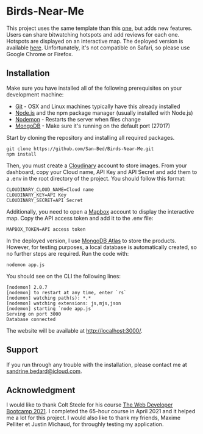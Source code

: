 # Birds-Near-Me

This project uses the same template than this [one](https://github.com/San-Bed/Shopify-Developer-Intern-Challenge), but adds new features. Users can share bitwatching hotspots and add reviews for each one. Hotspots are displayed on an interactive map. The deployed version is available [here](https://dashboard.heroku.com/apps/birds-near-me). Unfortunately, it's not compatible on Safari, so please use Google Chrome or Firefox.

## Installation

Make sure you have installed all of the following prerequisites on your development machine:

* [Git](https://git-scm.com/downloads) - OSX and Linux machines typically have this already installed
* [Node.js](https://nodejs.org/en/) and the npm package manager (usually installed with Node.js)
* [Nodemon](https://www.npmjs.com/package/nodemon) - Restarts the server when files change
* [MongoDB](https://docs.mongodb.com/manual/tutorial/install-mongodb-on-windows/) - Make sure it's running on the default port (27017)


Start by cloning the repository and installing all required packages.

```
git clone https://github.com/San-Bed/Birds-Near-Me.git 
npm install
```

Then, you must create a [Cloudinary](https://cloudinary.com) account to store images. From your dashboard, copy your Cloud name, API Key and API Secret and add them to a .env in the root directory of the project. You should follow this format:

```
CLOUDINARY_CLOUD_NAME=Cloud name
CLOUDINARY_KEY=API Key
CLOUDINARY_SECRET=API Secret
```

Additionally, you need to open a [Mapbox](https://www.mapbox.com) account to display the interactive map. Copy the API access token and add it to the .env file:

```
MAPBOX_TOKEN=API access token
```

In the deployed version, I use [MongoDB Atlas](https://www.mongodb.com/cloud/atlas) to store the products. However, for testing purposes, a local database is automatically created, so no further steps are required. Run the code with:

```
nodemon app.js
```

You should see on the CLI the following lines:

```
[nodemon] 2.0.7
[nodemon] to restart at any time, enter `rs`
[nodemon] watching path(s): *.*
[nodemon] watching extensions: js,mjs,json
[nodemon] starting `node app.js`
Serving on port 3000
Database connected
```
The website will be available at [http://localhost:3000/](http://localhost:3000/). 

## Support

If you run through any trouble with the installation, please contact me at [sandrine.bedard@icloud.com](mailto:sandrine.bedard@icloud.com]).


## Acknowledgment
I would like to thank Colt Steele for his course [The Web Developer Bootcamp 2021](https://www.udemy.com/course/the-web-developer-bootcamp/). I completed the 65-hour course in April 2021 and it helped me a lot for this project. I would also like to thank my friends, Maxime Pelliter et Justin Michaud, for throughly testing my application.
